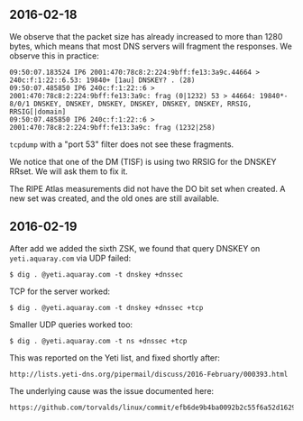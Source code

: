 2016-02-18
----
We observe that the packet size has already increased to more than
1280 bytes, which means that most DNS servers will fragment the
responses. We observe this in practice:

    09:50:07.183524 IP6 2001:470:78c8:2:224:9bff:fe13:3a9c.44664 > 240c:f:1:22::6.53: 19840+ [1au] DNSKEY? . (28)
    09:50:07.485850 IP6 240c:f:1:22::6 > 2001:470:78c8:2:224:9bff:fe13:3a9c: frag (0|1232) 53 > 44664: 19840*- 8/0/1 DNSKEY, DNSKEY, DNSKEY, DNSKEY, DNSKEY, DNSKEY, RRSIG, RRSIG[|domain]
    09:50:07.485850 IP6 240c:f:1:22::6 > 2001:470:78c8:2:224:9bff:fe13:3a9c: frag (1232|258)

`tcpdump` with a "port 53" filter does not see these fragments.

We notice that one of the DM (TISF) is using two RRSIG for the DNSKEY
RRset. We will ask them to fix it.

The RIPE Atlas measurements did not have the DO bit set when created.
A new set was created, and the old ones are still available.

2016-02-19
----
After add we added the sixth ZSK, we found that query DNSKEY on
`yeti.aquaray.com` via UDP failed:

    $ dig . @yeti.aquaray.com -t dnskey +dnssec 

TCP for the server worked:

    $ dig . @yeti.aquaray.com -t dnskey +dnssec +tcp

Smaller UDP queries worked too:

    $ dig . @yeti.aquaray.com -t ns +dnssec +tcp

This was reported on the Yeti list, and fixed shortly after:

    http://lists.yeti-dns.org/pipermail/discuss/2016-February/000393.html

The underlying cause was the issue documented here:

    https://github.com/torvalds/linux/commit/efb6de9b4ba0092b2c55f6a52d16294a8a698edd

